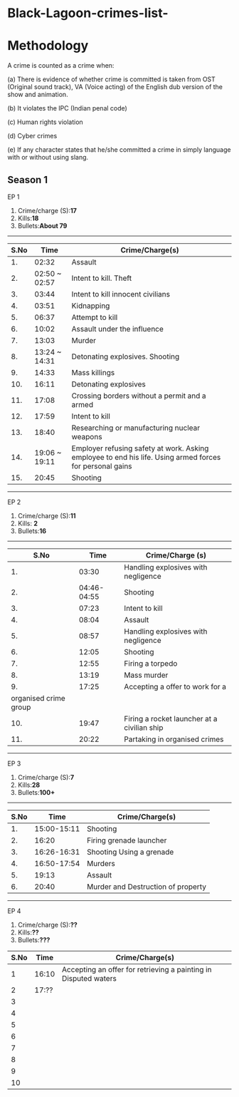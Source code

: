 # Black-Lagoon-crimes-list-
# Methodology

A crime is counted as a crime when:

(a) There is evidence of whether crime is committed is taken from OST (Original sound track), VA (Voice acting) of the English dub version of the show and animation.

(b) It violates the IPC (Indian penal code)

(c) Human rights violation

(d) Cyber crimes

(e) If any character states that he/she committed a crime in simply language with or without using slang.


## Season 1

EP 1

1. Crime/charge (S):**17**
2. Kills:**18**
3. Bullets:**About 79**

----------------------------------------------------------------------------
| S.No | Time               | Crime/Charge(s)                                         |
|------|--------------------|-----------------------------------------------|
| 1.   | 02:32             | Assault  |
| 2.   | 02:50 ~ 02:57     | Intent to kill. Theft |
| 3.   | 03:44             | Intent to kill innocent civilians |
| 4.   | 03:51             | Kidnapping |
| 5.   | 06:37             | Attempt to kill |
| 6.   | 10:02             | Assault under the influence |
| 7.   | 13:03             | Murder |
| 8.   | 13:24 ~ 14:31     | Detonating explosives. Shooting |
| 9.   | 14:33             | Mass killings |
| 10.  | 16:11             | Detonating explosives |
| 11.  | 17:08             | Crossing borders without a permit and a armed |
| 12.  | 17:59             | Intent to kill |
| 13.  | 18:40             | Researching or manufacturing nuclear weapons |
| 14.  | 19:06 ~ 19:11     | Employer refusing safety at work. Asking employee to end his life. Using armed forces for personal gains |
| 15.  | 20:45             | Shooting |
--------------------------------------------------------------

EP 2
1. Crime/charge (S):**11**
2. Kills: **2**
3. Bullets:**16**

----------------------------------------------------------------------------
| S.No | Time               | Crime/Charge (s)                                         
|------|--------------------|-----------------------------------------------|
| 1.   | 03:30             | Handling explosives with negligence |
| 2.   | 04:46-04:55       |  Shooting |          
| 3.   | 07:23             |  Intent to kill |               
| 4.   | 08:04             |  Assault |        
| 5.   | 08:57             |  Handling explosives with negligence |                                             
| 6.   | 12:05             |  Shooting |        
| 7.   | 12:55             |  Firing a torpedo |              
| 8.   | 13:19             |  Mass murder      |           
| 9.   | 17:25             | Accepting a offer to work for a
organised crime group  |                                          
| 10.  | 19:47             | Firing a rocket launcher at a civilian ship |                                                   
| 11.  | 20:22             | Partaking in organised crimes |                             
--------------------------------------------------------------

EP 3
1. Crime/charge (S):**7**
2. Kills:**28**
3. Bullets:**100+**



----------------------------------
| S.No | Time  | Crime/Charge(s) |
|------|-------|-----------------|
| 1.   | 15:00-15:11 | Shooting  |
| 2.   | 16:20 | Firing grenade launcher |
| 3.   | 16:26-16:31 | Shooting Using a grenade |
| 4.   | 16:50-17:54 |  Murders |
| 5.   | 19:13 | Assault |
| 6.   | 20:40 | Murder and Destruction of property |
------------------------------------------------------


EP 4
1. Crime/charge (S):**??**
2. Kills:**??**
3. Bullets:**???**

| S.No | Time  | Crime/Charge(s) |
|------|-------|-----------------|
| 1    | 16:10 | Accepting an offer for retrieving a painting in Disputed waters |
| 2    | 17:?? |                 |
| 3    |       |                 |
| 4    |       |                 |
| 5    |       |                 |
| 6    |       |                 |
| 7    |       |                 |
| 8    |       |                 |
| 9    |       |                 |
| 10   |       |                 |
